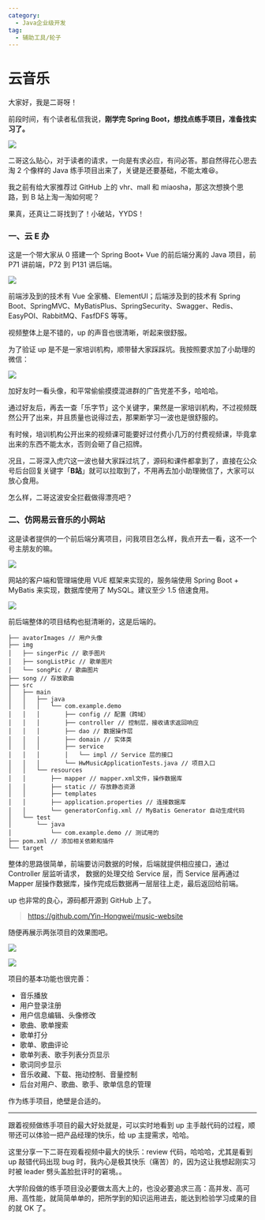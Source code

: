 ```yaml
---
category:
  - Java企业级开发
tag:
  - 辅助工具/轮子
---
```


# 云音乐

大家好，我是二哥呀！

前段时间，有个读者私信我说，**刚学完 Spring Boot，想找点练手项目，准备找实习了。**

![](https://cdn.tobebetterjavaer.com/tobebetterjavaer/images/kaiyuan/yuneban-wangyiyunyinyue-01.png)

二哥这么贴心，对于读者的请求，一向是有求必应，有问必答。那自然得花心思去淘 2 个像样的 Java 练手项目出来了，关键是还要基础，不能太难😆。

我之前有给大家推荐过 GitHub 上的 vhr、mall 和 miaosha，那这次想换个思路，到 B 站上淘一淘如何呢？

果真，还真让二哥找到了！小破站，YYDS！

### 一、云 E 办

这是一个带大家从 0 搭建一个 Spring Boot+ Vue 的前后端分离的 Java 项目，前 P71 讲前端，P72 到 P131 讲后端。

![](https://cdn.tobebetterjavaer.com/tobebetterjavaer/images/kaiyuan/yuneban-wangyiyunyinyue-02.png)

前端涉及到的技术有 Vue 全家桶、ElementUI；后端涉及到的技术有 Spring Boot、SpringMVC、MyBatisPlus、SpringSecurity、Swagger、Redis、EasyPOI、RabbitMQ、FasfDFS 等等。

视频整体上是不错的，up 的声音也很清晰，听起来很舒服。

为了验证 up 是不是一家培训机构，顺带替大家踩踩坑。我按照要求加了小助理的微信：

![](https://cdn.tobebetterjavaer.com/tobebetterjavaer/images/kaiyuan/yuneban-wangyiyunyinyue-03.png)

加好友时一看头像，和平常偷偷摸摸混进群的广告党差不多，哈哈哈。

通过好友后，再去一查「乐字节」这个关键字，果然是一家培训机构，不过视频既然公开了出来，并且质量也说得过去，那果断学习一波也是很舒服的。

有时候，培训机构公开出来的视频课可能要好过付费小几万的付费视频课，毕竟拿出来的东西不能太水，否则会砸了自己招牌。

况且，二哥深入虎穴这一波也替大家踩过坑了，源码和课件都拿到了，直接在公众号后台回复关键字「**B站**」就可以拉取到了，不用再去加小助理微信了，大家可以放心食用。

怎么样，二哥这波安全拦截做得漂亮吧？

### 二、仿网易云音乐的小网站

这是读者提供的一个前后端分离项目，问我项目怎么样，我点开去一看，这不一个号主朋友的嘛。

![](https://cdn.tobebetterjavaer.com/tobebetterjavaer/images/kaiyuan/yuneban-wangyiyunyinyue-04.png)

网站的客户端和管理端使用 VUE 框架来实现的，服务端使用 Spring Boot + MyBatis 来实现，数据库使用了 MySQL。建议至少 1.5 倍速食用。

![](https://cdn.tobebetterjavaer.com/tobebetterjavaer/images/kaiyuan/yuneban-wangyiyunyinyue-05.png)

前后端整体的项目结构也挺清晰的，这是后端的。

```
├── avatorImages // 用户头像
├── img
│   ├── singerPic // 歌手图片
│   ├── songListPic // 歌单图片
│   └── songPic // 歌曲图片
├── song // 存放歌曲
├── src
│   ├── main
│   │   ├── java
│   │   │   └── com.example.demo
│   │   │       ├── config // 配置（跨域）
│   │   │       ├── controller // 控制层，接收请求返回响应
│   │   │       ├── dao // 数据操作层
│   │   │       ├── domain // 实体类
│   │   │       ├── service
│   │   │       │   └── impl // Service 层的接口
│   │   │       └── HwMusicApplicationTests.java // 项目入口
│   │   └── resources
│   │       ├── mapper // mapper.xml文件，操作数据库
│   │       ├── static // 存放静态资源
│   │       ├── templates
│   │       ├── application.properties // 连接数据库
│   │       └── generatorConfig.xml // MyBatis Generator 自动生成代码
│   └── test
│       └── java
│           └── com.example.demo // 测试用的
├── pom.xml // 添加相关依赖和插件
└── target
```

整体的思路很简单，前端要访问数据的时候，后端就提供相应接口，通过 Controller 层监听请求， 数据的处理交给 Service 层，而 Service 层再通过 Mapper 层操作数据库，操作完成后数据再一层层往上走，最后返回给前端。

up 也非常的良心，源码都开源到 GitHub 上了。

>https://github.com/Yin-Hongwei/music-website

随便再展示两张项目的效果图吧。

![](https://cdn.tobebetterjavaer.com/tobebetterjavaer/images/kaiyuan/yuneban-wangyiyunyinyue-06.png)

![](https://cdn.tobebetterjavaer.com/tobebetterjavaer/images/kaiyuan/yuneban-wangyiyunyinyue-07.png)

项目的基本功能也很完善：

- 音乐播放
- 用户登录注册
- 用户信息编辑、头像修改
- 歌曲、歌单搜索
- 歌单打分
- 歌单、歌曲评论
- 歌单列表、歌手列表分页显示
- 歌词同步显示
- 音乐收藏、下载、拖动控制、音量控制
- 后台对用户、歌曲、歌手、歌单信息的管理

作为练手项目，绝壁是合适的。

---------

跟着视频做练手项目的最大好处就是，可以实时地看到 up 主手敲代码的过程，顺带还可以体验一把产品经理的快乐，给 up 主提需求，哈哈。

这里分享一下二哥在观看视频中最大的快乐：review 代码，哈哈哈，尤其是看到 up 敲错代码出现 bug 时，我内心是极其快乐（痛苦）的，因为这让我想起刚实习时被 leader 劈头盖脸批评时的窘境。。

大学阶段做的练手项目没必要做太高大上的，也没必要追求三高：高并发、高可用、高性能，就简简单单的，把所学到的知识运用进去，能达到检验学习成果的目的就 OK 了。








